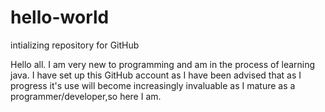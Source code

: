 # hello-world
intializing repository for GitHub

Hello all. I am very new to programming and am in the process of learning java. I have set up this GitHub account as I have been advised that as I progress it's use will become increasingly invaluable as I mature as a programmer/developer,so here I am.
